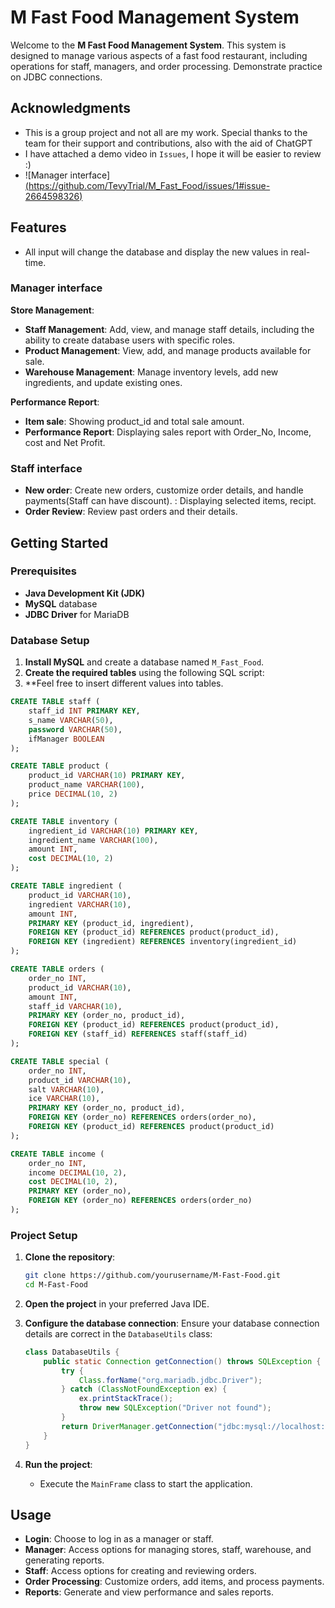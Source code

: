# M Fast Food Management System

Welcome to the **M Fast Food Management System**. This system is designed to manage various aspects of a fast food restaurant, including operations for staff, managers, and order processing.
Demonstrate practice on JDBC connections.

## Acknowledgments
- This is a group project and not all are my work. Special thanks to the team for their support and contributions, also with the aid of ChatGPT
- I have attached a demo video in `Issues`, I hope it will be easier to review :)
- ![Manager interface][(https://github.com/TevyTrial/M_Fast_Food/issues/1#issue-2664598326)](https://github.com/user-attachments/assets/f9c20a23-e5ce-4f4d-8da9-765898cc276d)

## Features
- All input will change the database and display the new values in real-time.
### Manager interface
**Store Management**:
- **Staff Management**: Add, view, and manage staff details, including the ability to create database users with specific roles.
- **Product Management**: View, add, and manage products available for sale.
- **Warehouse Management**: Manage inventory levels, add new ingredients, and update existing ones.

**Performance Report**:
- **Item sale**: Showing product_id and total sale amount.
- **Performance Report**: Displaying sales report with Order_No, Income, cost and Net Profit.

### Staff interface
- **New order**: Create new orders, customize order details, and handle payments(Staff can have discount).
               : Displaying selected items, recipt.
- **Order Review**: Review past orders and their details.

## Getting Started

### Prerequisites

- **Java Development Kit (JDK)**
- **MySQL** database
- **JDBC Driver** for MariaDB

### Database Setup

1. **Install MySQL** and create a database named `M_Fast_Food`.
2. **Create the required tables** using the following SQL script:
3. **Feel free to insert different values into tables.

```sql
CREATE TABLE staff (
    staff_id INT PRIMARY KEY,
    s_name VARCHAR(50),
    password VARCHAR(50),
    ifManager BOOLEAN
);

CREATE TABLE product (
    product_id VARCHAR(10) PRIMARY KEY,
    product_name VARCHAR(100),
    price DECIMAL(10, 2)
);

CREATE TABLE inventory (
    ingredient_id VARCHAR(10) PRIMARY KEY,
    ingredient_name VARCHAR(100),
    amount INT,
    cost DECIMAL(10, 2)
);

CREATE TABLE ingredient (
    product_id VARCHAR(10),
    ingredient VARCHAR(10),
    amount INT,
    PRIMARY KEY (product_id, ingredient),
    FOREIGN KEY (product_id) REFERENCES product(product_id),
    FOREIGN KEY (ingredient) REFERENCES inventory(ingredient_id)
);

CREATE TABLE orders (
    order_no INT,
    product_id VARCHAR(10),
    amount INT,
    staff_id VARCHAR(10),
    PRIMARY KEY (order_no, product_id),
    FOREIGN KEY (product_id) REFERENCES product(product_id),
    FOREIGN KEY (staff_id) REFERENCES staff(staff_id)
);

CREATE TABLE special (
    order_no INT,
    product_id VARCHAR(10),
    salt VARCHAR(10),
    ice VARCHAR(10),
    PRIMARY KEY (order_no, product_id),
    FOREIGN KEY (order_no) REFERENCES orders(order_no),
    FOREIGN KEY (product_id) REFERENCES product(product_id)
);

CREATE TABLE income (
    order_no INT,
    income DECIMAL(10, 2),
    cost DECIMAL(10, 2),
    PRIMARY KEY (order_no),
    FOREIGN KEY (order_no) REFERENCES orders(order_no)
);
```

### Project Setup
1. **Clone the repository**:
   ```bash
   git clone https://github.com/yourusername/M-Fast-Food.git
   cd M-Fast-Food
   ```

2. **Open the project** in your preferred Java IDE.

3. **Configure the database connection**:
   Ensure your database connection details are correct in the `DatabaseUtils` class:
   ```java
   class DatabaseUtils {
       public static Connection getConnection() throws SQLException {
           try {
               Class.forName("org.mariadb.jdbc.Driver");
           } catch (ClassNotFoundException ex) {
               ex.printStackTrace();
               throw new SQLException("Driver not found");
           }
           return DriverManager.getConnection("jdbc:mysql://localhost:3306/M_Fast_Food", "root", ""); // Update with your DB details
       }
   }
   ```

4. **Run the project**:
   - Execute the `MainFrame` class to start the application.

## Usage
- **Login**: Choose to log in as a manager or staff.
- **Manager**: Access options for managing stores, staff, warehouse, and generating reports.
- **Staff**: Access options for creating and reviewing orders.
- **Order Processing**: Customize orders, add items, and process payments.
- **Reports**: Generate and view performance and sales reports.


